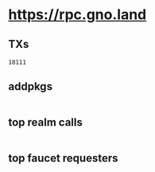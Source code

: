 # https://rpc.gno.land

## TXs
```
18111
```

## addpkgs
```
```

## top realm calls
```
```

## top faucet requesters
```
```

